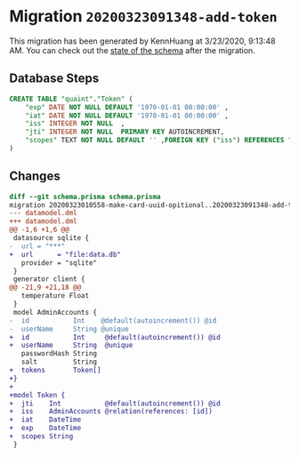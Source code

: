 # Migration `20200323091348-add-token`

This migration has been generated by KennHuang at 3/23/2020, 9:13:48 AM.
You can check out the [state of the schema](./schema.prisma) after the migration.

## Database Steps

```sql
CREATE TABLE "quaint"."Token" (
    "exp" DATE NOT NULL DEFAULT '1970-01-01 00:00:00' ,
    "iat" DATE NOT NULL DEFAULT '1970-01-01 00:00:00' ,
    "iss" INTEGER NOT NULL  ,
    "jti" INTEGER NOT NULL  PRIMARY KEY AUTOINCREMENT,
    "scopes" TEXT NOT NULL DEFAULT '' ,FOREIGN KEY ("iss") REFERENCES "AdminAccounts"("id") ON DELETE CASCADE ON UPDATE CASCADE
) 
```

## Changes

```diff
diff --git schema.prisma schema.prisma
migration 20200323010558-make-card-uuid-opitional..20200323091348-add-token
--- datamodel.dml
+++ datamodel.dml
@@ -1,6 +1,6 @@
 datasource sqlite {
-  url = "***"
+  url      = "file:data.db"
   provider = "sqlite"
 }
 generator client {
@@ -21,9 +21,18 @@
   temperature Float
 }
 model AdminAccounts {
-  id           Int    @default(autoincrement()) @id
-  userName     String @unique
+  id           Int     @default(autoincrement()) @id
+  userName     String  @unique
   passwordHash String
   salt         String
+  tokens       Token[]
+}
+
+model Token {
+  jti    Int           @default(autoincrement()) @id
+  iss    AdminAccounts @relation(references: [id])
+  iat    DateTime
+  exp    DateTime
+  scopes String
 }
```


